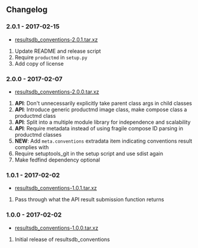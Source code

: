 ## Changelog

### 2.0.1 - 2017-02-15

*   [resultsdb_conventions-2.0.1.tar.xz](https://releases.pagure.org/fedora-qa/resultsdb_conventions/resultsdb_conventions-2.0.1.tar.xz)

1.  Update README and release script
2.  Require `productmd` in `setup.py`
3.  Add copy of license

### 2.0.0 - 2017-02-07

*   [resultsdb_conventions-2.0.0.tar.xz](https://releases.pagure.org/fedora-qa/resultsdb_conventions/resultsdb_conventions-2.0.0.tar.xz)

1.  **API**: Don't unnecessarily explicitly take parent class args in child classes
2.  **API**: Introduce generic productmd image class, make compose class a productmd class
3.  **API**: Split into a multiple module library for independence and scalability
4.  **API**: Require metadata instead of using fragile compose ID parsing in productmd classes
5.  **NEW**: Add `meta.conventions` extradata item indicating conventions result complies with
6.  Require setuptools_git in the setup script and use sdist again
7.  Make fedfind dependency optional

### 1.0.1 - 2017-02-02

*   [resultsdb_conventions-1.0.1.tar.xz](https://releases.pagure.org/fedora-qa/resultsdb_conventions/resultsdb_conventions-1.0.1.tar.xz)

1.  Pass through what the API result submission function returns

### 1.0.0 - 2017-02-02

*   [resultsdb_conventions-1.0.0.tar.xz](https://releases.pagure.org/fedora-qa/resultsdb_conventions/resultsdb_conventions-1.0.0.tar.xz)

1.  Initial release of resultsdb_conventions
